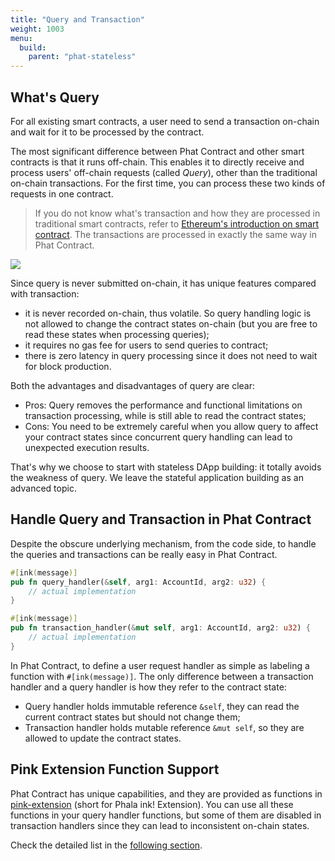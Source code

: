 ```yaml
---
title: "Query and Transaction"
weight: 1003
menu:
  build:
    parent: "phat-stateless"
---
```


## What's Query

For all existing smart contracts, a user need to send a transaction on-chain and wait for it to be processed by the contract.

The most significant difference between Phat Contract and other smart contracts is that it runs off-chain. This enables it to directly receive and process users' off-chain requests (called *Query*), other than the traditional on-chain transactions. For the first time, you can process these two kinds of requests in one contract.

> If you do not know what's transaction and how they are processed in traditional smart contracts, refer to [Ethereum's introduction on smart contract](https://ethereum.org/en/developers/docs/smart-contracts/). The transactions are processed in exactly the same way in Phat Contract.

![](/images/build/general-node-design.png)

Since query is never submitted on-chain, it has unique features compared with transaction:
- it is never recorded on-chain, thus volatile. So query handling logic is not allowed to change the contract states on-chain (but you are free to read these states when processing queries);
- it requires no gas fee for users to send queries to contract;
- there is zero latency in query processing since it does not need to wait for block production.

Both the advantages and disadvantages of query are clear:
- Pros: Query removes the performance and functional limitations on transaction processing, while is still able to read the contract states;
- Cons: You need to be extremely careful when you allow query to affect your contract states since concurrent query handling can lead to unexpected execution results.

That's why we choose to start with stateless DApp building: it totally avoids the weakness of query. We leave the stateful application building as an advanced topic.


## Handle Query and Transaction in Phat Contract

Despite the obscure underlying mechanism, from the code side, to handle the queries and transactions can be really easy in Phat Contract.

```rust
#[ink(message)]
pub fn query_handler(&self, arg1: AccountId, arg2: u32) {
    // actual implementation
}

#[ink(message)]
pub fn transaction_handler(&mut self, arg1: AccountId, arg2: u32) {
    // actual implementation
}
```

In Phat Contract, to define a user request handler as simple as labeling a function with `#[ink(message)]`. The only difference between a transaction handler and a query handler is how they refer to the contract state:
- Query handler holds immutable reference `&self`, they can read the current contract states but should not change them;
- Transaction handler holds mutable reference `&mut self`, so they are allowed to update the contract states.


## Pink Extension Function Support

Phat Contract has unique capabilities, and they are provided as functions in [pink-extension](https://github.com/Phala-Network/phala-blockchain/tree/master/crates/pink) (short for Phala ink! Extension). You can use all these functions in your query handler functions, but some of them are disabled in transaction handlers since they can lead to inconsistent on-chain states.

Check the detailed list in the [following section](/en-us/build/stateless/pink-extension/#pink-extension-functions).
